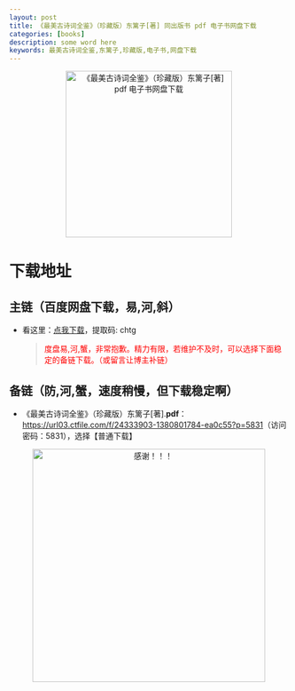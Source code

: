```yaml
---
layout: post
title: 《最美古诗词全鉴》（珍藏版）东篱子[著] 同出版书 pdf 电子书网盘下载
categories: [books]
description: some word here
keywords: 最美古诗词全鉴,东篱子,珍藏版,电子书,网盘下载
---
```


<div align="center"><img src="https://qweree.cn/wp-content/uploads/2024/10/zui-mei-gu-shi-ci-quan-jian-tuya.png" alt="《最美古诗词全鉴》（珍藏版）东篱子[著] pdf 电子书网盘下载" width="300px" height="auto"></div>

# 下载地址

## 主链（百度网盘下载，易,河,斜）

- 看这里：[点我下载](https://pan.baidu.com/s/1iMXUbSbtZQZjDcqDmnWUyw?pwd=chtg)，提取码: chtg

  > <p style="color:red" >度盘易,河,蟹，非常抱歉。精力有限，若维护不及时，可以选择下面稳定的备链下载。（或留言让博主补链）</p>

## 备链（防,河,蟹，速度稍慢，但下载稳定啊）

- 《最美古诗词全鉴》（珍藏版）东篱子[著].**pdf**：<https://url03.ctfile.com/f/24333903-1380801784-ea0c55?p=5831>（访问密码：5831），选择【普通下载】

<div align="center"><img src="https://pic.imgdb.cn/item/661246bf68eb935713c7f81c.gif" alt="感谢！！！" width="420px" height="auto"/></div>
